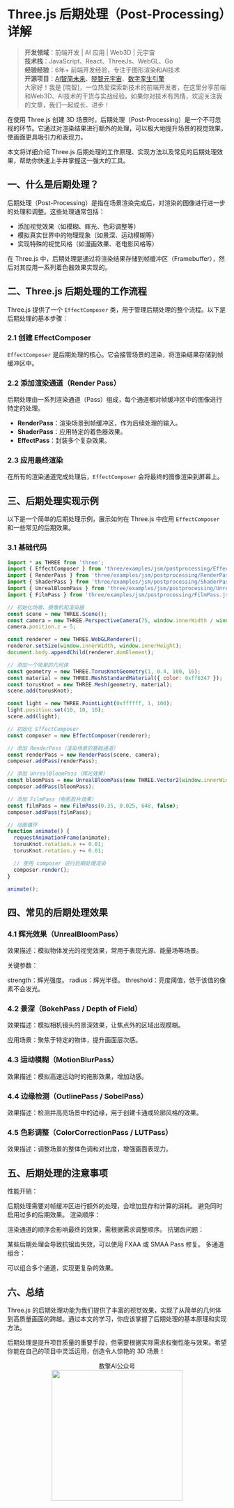 # Three.js 后期处理（Post-Processing）详解

> **开发领域**：前端开发 | AI 应用 | Web3D | 元宇宙  
> **技术栈**：JavaScript、React、ThreeJs、WebGL、Go  
> **经验经验**：6年+ 前端开发经验，专注于图形渲染和AI技术  
> **开源项目**：[AI智简未来](https://aint.top)、[晓智元宇宙](https://xiaozhi.shop/)、[数字孪生引擎](https://www.shuqin.cc/)   
> 大家好！我是 [晓智]，一位热爱探索新技术的前端开发者，在这里分享前端和Web3D、AI技术的干货与实战经验。如果你对技术有热情，欢迎关注我的文章，我们一起成长、进步！


在使用 Three.js 创建 3D 场景时，后期处理（Post-Processing）是一个不可忽视的环节。它通过对渲染结果进行额外的处理，可以极大地提升场景的视觉效果，使画面更具吸引力和表现力。

本文将详细介绍 Three.js 后期处理的工作原理、实现方法以及常见的后期处理效果，帮助你快速上手并掌握这一强大的工具。


## 一、什么是后期处理？

后期处理（Post-Processing）是指在场景渲染完成后，对渲染的图像进行进一步的处理和调整。这些处理通常包括：

- 添加视觉效果（如模糊、辉光、色彩调整等）
- 模拟真实世界中的物理现象（如景深、运动模糊等）
- 实现特殊的视觉风格（如漫画效果、老电影风格等）

在 Three.js 中，后期处理是通过将渲染结果存储到帧缓冲区（Framebuffer），然后对其应用一系列着色器效果实现的。


## 二、Three.js 后期处理的工作流程

Three.js 提供了一个 `EffectComposer` 类，用于管理后期处理的整个流程。以下是后期处理的基本步骤：

### 2.1 创建 EffectComposer

`EffectComposer` 是后期处理的核心。它会接管场景的渲染，将渲染结果存储到帧缓冲区中。

### 2.2 添加渲染通道（Render Pass）

后期处理由一系列渲染通道（Pass）组成，每个通道都对帧缓冲区中的图像进行特定的处理。

- **RenderPass**：渲染场景到帧缓冲区，作为后续处理的输入。
- **ShaderPass**：应用特定的着色器效果。
- **EffectPass**：封装多个复杂效果。

### 2.3 应用最终渲染

在所有的渲染通道完成处理后，`EffectComposer` 会将最终的图像渲染到屏幕上。


## 三、后期处理实现示例

以下是一个简单的后期处理示例，展示如何在 Three.js 中应用 `EffectComposer` 和一些常见的后期效果。

### 3.1 基础代码

```javascript
import * as THREE from 'three';
import { EffectComposer } from 'three/examples/jsm/postprocessing/EffectComposer.js';
import { RenderPass } from 'three/examples/jsm/postprocessing/RenderPass.js';
import { ShaderPass } from 'three/examples/jsm/postprocessing/ShaderPass.js';
import { UnrealBloomPass } from 'three/examples/jsm/postprocessing/UnrealBloomPass.js';
import { FilmPass } from 'three/examples/jsm/postprocessing/FilmPass.js';

// 初始化场景、摄像机和渲染器
const scene = new THREE.Scene();
const camera = new THREE.PerspectiveCamera(75, window.innerWidth / window.innerHeight, 0.1, 1000);
camera.position.z = 5;

const renderer = new THREE.WebGLRenderer();
renderer.setSize(window.innerWidth, window.innerHeight);
document.body.appendChild(renderer.domElement);

// 添加一个简单的几何体
const geometry = new THREE.TorusKnotGeometry(1, 0.4, 100, 16);
const material = new THREE.MeshStandardMaterial({ color: 0xff6347 });
const torusKnot = new THREE.Mesh(geometry, material);
scene.add(torusKnot);

const light = new THREE.PointLight(0xffffff, 1, 100);
light.position.set(10, 10, 10);
scene.add(light);

// 初始化 EffectComposer
const composer = new EffectComposer(renderer);

// 添加 RenderPass（渲染场景的基础通道）
const renderPass = new RenderPass(scene, camera);
composer.addPass(renderPass);

// 添加 UnrealBloomPass（辉光效果）
const bloomPass = new UnrealBloomPass(new THREE.Vector2(window.innerWidth, window.innerHeight), 1.5, 0.4, 0.85);
composer.addPass(bloomPass);

// 添加 FilmPass（电影胶片效果）
const filmPass = new FilmPass(0.35, 0.025, 648, false);
composer.addPass(filmPass);

// 动画循环
function animate() {
  requestAnimationFrame(animate);
  torusKnot.rotation.x += 0.01;
  torusKnot.rotation.y += 0.01;

  // 使用 composer 进行后期处理渲染
  composer.render();
}

animate();
```

## 四、常见的后期处理效果
### 4.1 辉光效果（UnrealBloomPass）
效果描述：模拟物体发光的视觉效果，常用于表现光源、能量场等场景。

关键参数：

strength：辉光强度。
radius：辉光半径。
threshold：亮度阈值，低于该值的像素不会发光。
### 4.2 景深（BokehPass / Depth of Field）
效果描述：模拟相机镜头的景深效果，让焦点外的区域出现模糊。

应用场景：聚焦于特定的物体，提升画面层次感。

### 4.3 运动模糊（MotionBlurPass）
效果描述：模拟高速运动时的拖影效果，增加动感。

### 4.4 边缘检测（OutlinePass / SobelPass）
效果描述：检测并高亮场景中的边缘，用于创建卡通或轮廓风格的效果。

### 4.5 色彩调整（ColorCorrectionPass / LUTPass）
效果描述：调整场景的整体色调和对比度，增强画面表现力。

## 五、后期处理的注意事项
性能开销：

后期处理需要对帧缓冲区进行额外的处理，会增加显存和计算的消耗。
避免同时启用过多的后期效果。
渲染顺序：

渲染通道的顺序会影响最终的效果，需根据需求调整顺序。
抗锯齿问题：

某些后期处理会导致抗锯齿失效，可以使用 FXAA 或 SMAA Pass 修复。
多通道组合：

可以组合多个通道，实现更复杂的效果。
## 六、总结
Three.js 的后期处理功能为我们提供了丰富的视觉效果，实现了从简单的几何体到高质量画面的跨越。通过本文的学习，你应该掌握了后期处理的基本原理和实现方法。

后期处理是提升项目质量的重要手段，但需要根据实际需求权衡性能与效果。希望你能在自己的项目中灵活运用，创造令人惊艳的 3D 场景！


<div align="center">数擎AI公众号</div>
<div align="center"> <img src="https://cdn.shuqin.cc/aint/assets/weixin.svg" width = 300 height = 300 /> </div>
